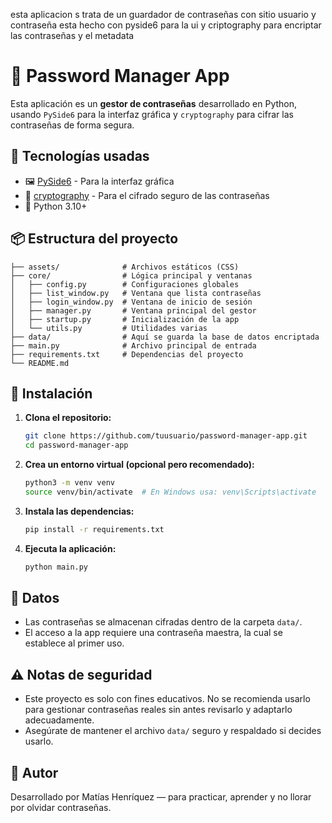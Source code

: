 esta aplicacion s trata de un guardador de contraseñas con sitio usuario y contraseña esta hecho con pyside6 para la ui y criptography para encriptar las contraseñas y el metadata 
# 🔐 Password Manager App

Esta aplicación es un **gestor de contraseñas** desarrollado en Python, usando `PySide6` para la interfaz gráfica y `cryptography` para cifrar las contraseñas de forma segura.

## 🧰 Tecnologías usadas

- 🖼️ [PySide6](https://doc.qt.io/qtforpython/) - Para la interfaz gráfica
- 🔐 [cryptography](https://cryptography.io/en/latest/) - Para el cifrado seguro de las contraseñas
- 🐍 Python 3.10+

## 📦 Estructura del proyecto

```
├── assets/              # Archivos estáticos (CSS)
├── core/                # Lógica principal y ventanas
│   ├── config.py        # Configuraciones globales
│   ├── list_window.py   # Ventana que lista contraseñas
│   ├── login_window.py  # Ventana de inicio de sesión
│   ├── manager.py       # Ventana principal del gestor
│   ├── startup.py       # Inicialización de la app
│   └── utils.py         # Utilidades varias
├── data/                # Aquí se guarda la base de datos encriptada
├── main.py              # Archivo principal de entrada
├── requirements.txt     # Dependencias del proyecto
└── README.md
```

## 🚀 Instalación

1. **Clona el repositorio:**
   ```bash
   git clone https://github.com/tuusuario/password-manager-app.git
   cd password-manager-app
   ```

2. **Crea un entorno virtual (opcional pero recomendado):**
   ```bash
   python3 -m venv venv
   source venv/bin/activate  # En Windows usa: venv\Scripts\activate
   ```

3. **Instala las dependencias:**
   ```bash
   pip install -r requirements.txt
   ```

4. **Ejecuta la aplicación:**
   ```bash
   python main.py
   ```

## 📁 Datos

- Las contraseñas se almacenan cifradas dentro de la carpeta `data/`.
- El acceso a la app requiere una contraseña maestra, la cual se establece al primer uso.

## ⚠️ Notas de seguridad

- Este proyecto es solo con fines educativos. No se recomienda usarlo para gestionar contraseñas reales sin antes revisarlo y adaptarlo adecuadamente.
- Asegúrate de mantener el archivo `data/` seguro y respaldado si decides usarlo.

## 🧠 Autor

Desarrollado por Matías Henríquez — para practicar, aprender y no llorar por olvidar contraseñas.